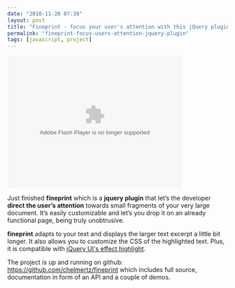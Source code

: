 ```yaml
---
date: "2010-11-26 07:38"
layout: post
title: "Fineprint - focus your user's attention with this jQuery plugin"
permalink: "fineprint-focus-users-attention-jquery-plugin"
tags: [javascript, project]
---
```


<object classid="clsid:d27cdb6e-ae6d-11cf-96b8-444553540000" width="400" height="303" codebase="http://download.macromedia.com/pub/shockwave/cabs/flash/swflash.cab#version=6,0,40,0"><param name="data" value="http://content.screencast.com/users/chelmertz/folders/Default/media/2dbdef36-3431-465a-9533-cc709418f261/bootstrap.swf" /><param name="quality" value="high" /><param name="bgcolor" value="#FFFFFF" /><param name="flashVars" value="thumb=http://content.screencast.com/users/chelmertz/folders/Default/media/2dbdef36-3431-465a-9533-cc709418f261/FirstFrame.jpg&amp;containerwidth=1068&amp;containerheight=811&amp;content=http://content.screencast.com/users/chelmertz/folders/Default/media/2dbdef36-3431-465a-9533-cc709418f261/fineprint.swf&amp;blurover=false" /><param name="allowFullScreen" value="true" /><param name="scale" value="showall" /><param name="allowScriptAccess" value="always" /><param name="base" value="http://content.screencast.com/users/chelmertz/folders/Default/media/2dbdef36-3431-465a-9533-cc709418f261/" /><param name="src" value="http://content.screencast.com/users/chelmertz/folders/Default/media/2dbdef36-3431-465a-9533-cc709418f261/bootstrap.swf" /><embed type="application/x-shockwave-flash" width="400" height="303" src="http://content.screencast.com/users/chelmertz/folders/Default/media/2dbdef36-3431-465a-9533-cc709418f261/bootstrap.swf" data="http://content.screencast.com/users/chelmertz/folders/Default/media/2dbdef36-3431-465a-9533-cc709418f261/bootstrap.swf" quality="high" bgcolor="#FFFFFF" flashvars="thumb=http://content.screencast.com/users/chelmertz/folders/Default/media/2dbdef36-3431-465a-9533-cc709418f261/FirstFrame.jpg&amp;containerwidth=1068&amp;containerheight=811&amp;content=http://content.screencast.com/users/chelmertz/folders/Default/media/2dbdef36-3431-465a-9533-cc709418f261/fineprint.swf&amp;blurover=false" allowfullscreen="true" scale="showall" allowscriptaccess="always" base="http://content.screencast.com/users/chelmertz/folders/Default/media/2dbdef36-3431-465a-9533-cc709418f261/"></embed></object>

Just finished <strong>fineprint</strong> which is a <strong>jquery plugin</strong> that let’s the developer <strong>direct the user’s attention</strong> towards small fragments of your very large document. It’s easily customizable and let’s you drop it on an already functional page, being truly unobtrusive.

<strong>fineprint</strong> adapts to your text and displays the larger text excerpt a little bit longer. It also allows you to customize the CSS of the highlighted text. Plus, it is compatible with <a title="jQuery UI's effect highlight" href="http://docs.jquery.com/UI/Effects/Highlight">jQuery UI's effect highlight</a>.

The project is up and running on github: <a href="https://github.com/chelmertz/fineprint">https://github.com/chelmertz/fineprint</a> which includes full source, documentation in form of an API and a couple of demos.
